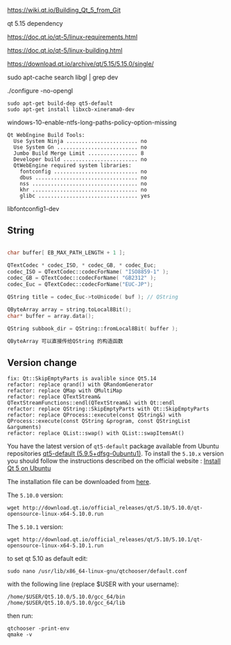 

https://wiki.qt.io/Building_Qt_5_from_Git



qt 5.15 dependency

https://doc.qt.io/qt-5/linux-requirements.html



https://doc.qt.io/qt-5/linux-building.html

https://download.qt.io/archive/qt/5.15/5.15.0/single/



sudo apt-cache search libgl | grep dev



./configure -no-opengl



```
sudo apt-get build-dep qt5-default
sudo apt-get install libxcb-xinerama0-dev 
```



windows-10-enable-ntfs-long-paths-policy-option-missing



```
Qt WebEngine Build Tools:
  Use System Ninja ....................... no
  Use System Gn .......................... no
  Jumbo Build Merge Limit ................ 8
  Developer build ........................ no
  QtWebEngine required system libraries:
    fontconfig ........................... no
    dbus ................................. no
    nss .................................. no
    khr .................................. no
    glibc ................................ yes

```



libfontconfig1-dev



## String



```cpp

char buffer[ EB_MAX_PATH_LENGTH + 1 ];

QTextCodec * codec_ISO, * codec_GB, * codec_Euc;
codec_ISO = QTextCodec::codecForName( "ISO8859-1" );
codec_GB = QTextCodec::codecForName( "GB2312" );
codec_Euc = QTextCodec::codecForName("EUC-JP");

QString title = codec_Euc->toUnicode( buf ); // QString

QByteArray array = string.toLocal8Bit();
char* buffer = array.data();

QString subbook_dir = QString::fromLocal8Bit( buffer );

QByteArray 可以直接传给QString 的构造函数

```



## Version change



```
fix: Qt::SkipEmptyParts is avalible since Qt5.14
refactor: replace qrand() with QRandomGenerator
refactor: replace QMap with QMultiMap
refactor: replace QTextStream& QTextStreamFunctions::endl(QTextStream&) with Qt::endl
refactor: replace QString::SkipEmptyParts with Qt::SkipEmptyParts
refactor: replace QProcess::execute(const QString&) with QProcess::execute(const QString &program, const QStringList &arguments)
refactor: replace QList::swap() with QList::swapItemsAt()
```



You have the latest version of `qt5-default` package available from Ubuntu repositories [qt5-default (5.9.5+dfsg-0ubuntu1)](https://packages.ubuntu.com/bionic/qt5-default). To install the `5.10.x` version you should follow the instructions described on the official website : [Install Qt 5 on Ubuntu](https://wiki.qt.io/Install_Qt_5_on_Ubuntu)

The installation file can be downloaded from [here](http://download.qt.io/official_releases/qt/5.10/).

The `5.10.0` version:

```
wget http://download.qt.io/official_releases/qt/5.10/5.10.0/qt-opensource-linux-x64-5.10.0.run
```

The `5.10.1` version:

```
wget http://download.qt.io/official_releases/qt/5.10/5.10.1/qt-opensource-linux-x64-5.10.1.run
```

to set qt 5.10 as default edit:

```
sudo nano /usr/lib/x86_64-linux-gnu/qtchooser/default.conf
```

with the following line (replace $USER with your username):

```
/home/$USER/Qt5.10.0/5.10.0/gcc_64/bin
/home/$USER/Qt5.10.0/5.10.0/gcc_64/lib
```

then run:

```
qtchooser -print-env
qmake -v
```